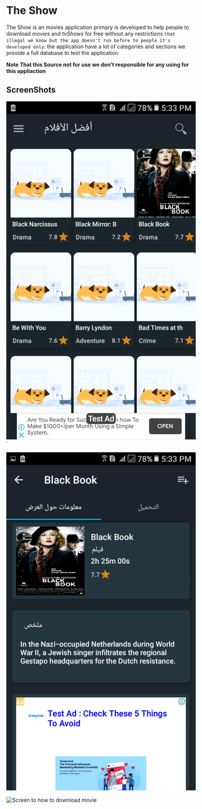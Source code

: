 # The Show

The Show is an movies application primary is developed to help people to download *movies* and *tvShows* for free without any restrictions `that illegal we know but the app doesn't run before to people it's developed only`. the application have a lot of categories and sections we provide a full database to test the application

**Note That this Source not for use we don't responsible for any using for this appliaction**


## ScreenShots

![List Contains Movies](assests/movies_list.png)
`

![All Show data from rating descripation and any similar](assests/show-data.png)

![Screen to how to download movie](assests/download-movie.png)
